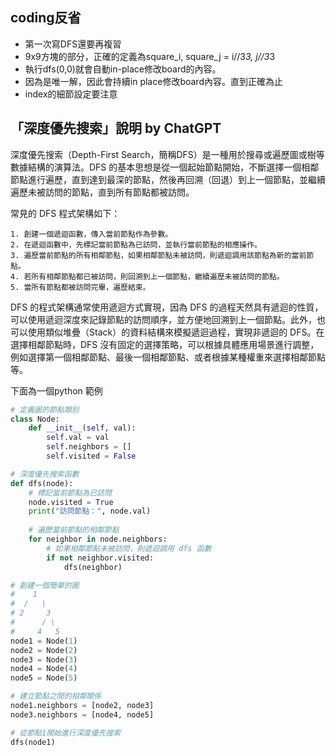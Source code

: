 ## coding反省
- 第一次寫DFS還要再複習
- 9x9方塊的部分，正確的定義為square_i, square_j = i//3*3, j//3*3 
- 執行dfs(0,0)就會自動in-place修改board的內容。
- 因為是唯一解，因此會持續in place修改board內容。直到正確為止
- index的細節設定要注意


## 「深度優先搜索」說明 by ChatGPT

深度優先搜索（Depth-First Search，簡稱DFS）是一種用於搜尋或遍歷圖或樹等數據結構的演算法。DFS 的基本思想是從一個起始節點開始，不斷選擇一個相鄰節點進行遍歷，直到達到最深的節點，然後再回溯（回退）到上一個節點，並繼續遍歷未被訪問的節點，直到所有節點都被訪問。

常見的 DFS 程式架構如下：

```
1. 創建一個遞迴函數，傳入當前節點作為參數。
2. 在遞迴函數中，先標記當前節點為已訪問，並執行當前節點的相應操作。
3. 遍歷當前節點的所有相鄰節點，如果相鄰節點未被訪問，則遞迴調用該節點為新的當前節點。
4. 若所有相鄰節點都已被訪問，則回溯到上一個節點，繼續遍歷未被訪問的節點。
5. 當所有節點都被訪問完畢，遍歷結束。
```

DFS 的程式架構通常使用遞迴方式實現，因為 DFS 的過程天然具有遞迴的性質，可以使用遞迴深度來記錄節點的訪問順序，並方便地回溯到上一個節點。此外，也可以使用類似堆疊（Stack）的資料結構來模擬遞迴過程，實現非遞迴的 DFS。在選擇相鄰節點時，DFS 沒有固定的選擇策略，可以根據具體應用場景進行調整，例如選擇第一個相鄰節點、最後一個相鄰節點、或者根據某種權重來選擇相鄰節點等。


下面為一個python 範例

```python
# 定義圖的節點類別
class Node:
    def __init__(self, val):
        self.val = val
        self.neighbors = []
        self.visited = False

# 深度優先搜索函數
def dfs(node):
    # 標記當前節點為已訪問
    node.visited = True
    print("訪問節點：", node.val)
    
    # 遍歷當前節點的相鄰節點
    for neighbor in node.neighbors:
        # 如果相鄰節點未被訪問，則遞迴調用 dfs 函數
        if not neighbor.visited:
            dfs(neighbor)

# 創建一個簡單的圖
#    1
#  /   \
# 2     3
#      / \
#     4   5
node1 = Node(1)
node2 = Node(2)
node3 = Node(3)
node4 = Node(4)
node5 = Node(5)

# 建立節點之間的相鄰關係
node1.neighbors = [node2, node3]
node3.neighbors = [node4, node5]

# 從節點1開始進行深度優先搜索
dfs(node1)
```
